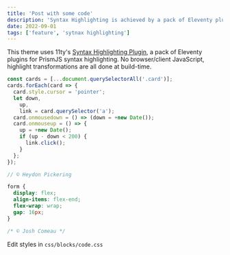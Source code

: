 ```yaml
---
title: 'Post with some code'
description: 'Syntax Highlighting is achieved by a pack of Eleventy plugins. No browser/client JavaScript, highlight transformations are all done at build-time.'
date: 2022-09-01
tags: ['feature', 'sytnax highlighting']
---
```


This theme uses 11ty's [Syntax Highlighting Plugin](https://www.11ty.dev/docs/plugins/syntaxhighlight/), a pack of Eleventy plugins for PrismJS syntax highlighting. No browser/client JavaScript, highlight transformations are all done at build-time.

```js
const cards = [...document.querySelectorAll('.card')];
cards.forEach(card => {
  card.style.cursor = 'pointer';
  let down,
    up,
    link = card.querySelector('a');
  card.onmousedown = () => (down = +new Date());
  card.onmouseup = () => {
    up = +new Date();
    if (up - down < 200) {
      link.click();
    }
  };
});

// © Heydon Pickering
```

```css
form {
  display: flex;
  align-items: flex-end;
  flex-wrap: wrap;
  gap: 16px;
}

/* © Josh Comeau */
```

Edit styles in `css/blocks/code.css`
